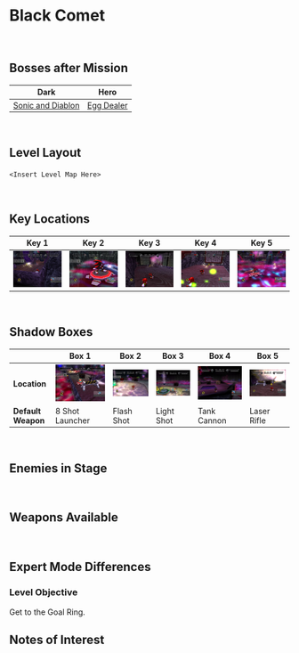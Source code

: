 # Black Comet

<br />

## Bosses after Mission
|Dark|Hero|
|--|--|
|[Sonic and Diablon](../Bosses/SonicAndDiablon)|[Egg Dealer](../Bosses/EggDealer)|

<br />

## Level Layout
```
<Insert Level Map Here>
```

<br />

## Key Locations
|Key 1|Key 2|Key 3|Key 4|Key 5|
|--|--|--|--|--|
|[ ![](../img/BlackComet/BlackComet-Key1.png) ](../img/BlackComet/BlackComet-Key1.png)|[ ![](../img/BlackComet/BlackComet-Key2.png) ](../img/BlackComet/BlackComet-Key2.png)|[ ![](../img/BlackComet/BlackComet-Key3.png) ](../img/BlackComet/BlackComet-Key3.png)|[ ![](../img/BlackComet/BlackComet-Key4.png) ](../img/BlackComet/BlackComet-Key4.png)|[ ![](../img/BlackComet/BlackComet-Key5.png) ](../img/BlackComet/BlackComet-Key5.png)|

<br />

## Shadow Boxes
| |Box 1|Box 2|Box 3|Box 4|Box 5|
|-|-|-|-|-|-|
|__Location__|[ ![](../img/BlackComet/BlackComet-SpecialWeaponsContainer1.png) ](../img/BlackComet/BlackComet-SpecialWeaponsContainer1.png)|[ ![](../img/BlackComet/BlackComet-SpecialWeaponsContainer2.png) ](../img/BlackComet/BlackComet-SpecialWeaponsContainer2.png)|[ ![](../img/BlackComet/BlackComet-SpecialWeaponsContainer3.png) ](../img/BlackComet/BlackComet-SpecialWeaponsContainer3.png)|[ ![](../img/BlackComet/BlackComet-SpecialWeaponsContainer4.png) ](../img/BlackComet/BlackComet-SpecialWeaponsContainer4.png)|[ ![](../img/BlackComet/BlackComet-SpecialWeaponsContainer5.png) ](../img/BlackComet/BlackComet-SpecialWeaponsContainer5.png)|
|__Default Weapon__|8 Shot Launcher|Flash Shot|Light Shot|Tank Cannon|Laser Rifle|

<br />

## Enemies in Stage

<br />

## Weapons Available

<br />

## Expert Mode Differences

### Level Objective
Get to the Goal Ring.

## Notes of Interest

<br />